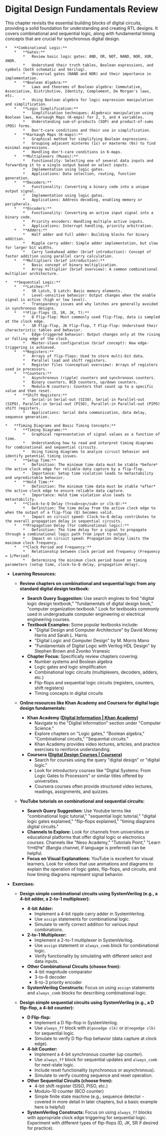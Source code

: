 # Digital Design Fundamentals Review

This chapter revisits the essential building blocks of digital circuits, providing a solid foundation for understanding and creating RTL designs. It covers combinational and sequential logic, along with fundamental timing concepts that are crucial for synchronous digital design.

    *   **Combinational Logic:**
        *   **Gates:**
            *   Review basic logic gates: AND, OR, NOT, NAND, NOR, XOR, XNOR.
            *   Understand their truth tables, Boolean expressions, and symbols (both schematic and Verilog).
            *   Universal gates (NAND and NOR) and their importance in implementation.
        *   **Boolean Algebra:**
            *   Laws and theorems of Boolean algebra: Commutative, Associative, Distributive, Identity, Complement, De Morgan's laws, etc.
            *   Using Boolean algebra for logic expression manipulation and simplification.
        *   **Logic Simplification:**
            *   Simplification techniques: Algebraic manipulation using Boolean laws, Karnaugh Maps (K-maps) for 2, 3, and 4 variables.
            *   Understanding sum-of-products (SOP) and product-of-sums (POS) forms.
            *   Don't-care conditions and their use in simplification.
        *   **Karnaugh Maps (K-maps):**
            *   Graphical method for simplifying Boolean expressions.
            *   Grouping adjacent minterms (1s) or maxterms (0s) to find minimal expressions.
            *   Handling don't-care conditions in K-maps.
        *   **Multiplexers (Muxes):**
            *   Functionality: Selecting one of several data inputs and forwarding it to a single output based on select inputs.
            *   Implementation using logic gates.
            *   Applications: Data selection, routing, function generation.
        *   **Decoders:**
            *   Functionality: Converting a binary code into a unique output signal.
            *   Implementation using logic gates.
            *   Applications: Address decoding, enabling memory or peripherals.
        *   **Encoders:**
            *   Functionality: Converting an active input signal into a binary code.
            *   Priority encoders: Handling multiple active inputs.
            *   Applications: Interrupt handling, priority arbitration.
        *   **Adders:**
            *   Half adder and Full adder: Building blocks for binary addition.
            *   Ripple carry adder: Simple adder implementation, but slow for larger bit widths.
            *   Carry lookahead adder (brief introduction): Concept of faster addition using parallel carry calculation.
        *   **Multipliers (brief introduction):**
            *   Basic concept of binary multiplication.
            *   Array multiplier (brief overview): A common combinational multiplier architecture.

    *   **Sequential Logic:**
        *   **Latches:**
            *   SR Latch, D Latch: Basic memory elements.
            *   Level-sensitive behavior: Output changes when the enable signal is active (high or low level).
            *   Transparency issues and why latches are generally avoided in synchronous designs.
        *   **Flip-flops (D, SR, JK, T):**
            *   D Flip-flop: Most commonly used flip-flop, data is sampled at the clock edge.
            *   SR Flip-flop, JK Flip-flop, T Flip-flop: Understand their characteristic tables and behavior.
            *   Edge-triggered behavior: Output changes only at the rising or falling edge of the clock.
            *   Master-slave configuration (brief concept): How edge-triggering is achieved.
        *   **Registers:**
            *   Arrays of flip-flops: Used to store multi-bit data.
            *   Parallel load and shift registers.
            *   Register files (conceptual overview): Arrays of registers used in processors.
        *   **Counters:**
            *   Asynchronous (ripple) counters and synchronous counters.
            *   Binary counters, BCD counters, up/down counters.
            *   Modulo-N counters: Counters that count up to a specific value and then reset.
        *   **Shift Registers:**
            *   Serial-in Serial-out (SISO), Serial-in Parallel-out (SIPO), Parallel-in Serial-out (PISO), Parallel-in Parallel-out (PIPO) shift registers.
            *   Applications: Serial data communication, data delay, sequence generation.

    *   **Timing Diagrams and Basic Timing Concepts:**
        *   **Timing Diagrams:**
            *   Graphical representation of signal values as a function of time.
            *   Understanding how to read and interpret timing diagrams for combinational and sequential circuits.
            *   Using timing diagrams to analyze circuit behavior and identify potential timing issues.
        *   **Setup Time:**
            *   Definition: The minimum time data must be stable *before* the active clock edge for reliable data capture by a flip-flop.
            *   Importance: Setup time violation leads to metastability and unpredictable behavior.
        *   **Hold Time:**
            *   Definition: The minimum time data must be stable *after* the active clock edge to ensure reliable data capture.
            *   Importance: Hold time violation also leads to metastability.
        *   **Clock-to-Q Delay (t<sub>cq</sub> or clk-Q):**
            *   Definition: The time delay from the active clock edge to when the output of a flip-flop (Q) becomes valid.
            *   Impact on circuit speed: Clock-to-Q delay contributes to the overall propagation delay in sequential circuits.
        *   **Propagation Delay (for combinational logic):**
            *   Definition: The time delay for a signal to propagate through a combinational logic path from input to output.
            *   Impact on circuit speed: Propagation delay limits the maximum clock frequency.
        *   **Clock Period and Frequency:**
            *   Relationship between clock period and frequency (Frequency = 1/Period).
            *   Determining the minimum clock period based on timing parameters (setup time, clock-to-Q delay, propagation delay).

*   **Learning Resources:**

    *   **Review chapters on combinational and sequential logic from any standard digital design textbook:**
        *   **Search Query Suggestion:** Use search engines to find "digital logic design textbook," "fundamentals of digital design book," "computer organization textbook." Look for textbooks commonly used in undergraduate computer engineering or electrical engineering courses.
        *   **Textbook Examples:** Some popular textbooks include:
            *   "Digital Design and Computer Architecture" by David Money Harris and Sarah L. Harris
            *   "Digital Logic and Computer Design" by M. Morris Mano
            *   "Fundamentals of Digital Logic with Verilog HDL Design" by Stephen Brown and Zvonko Vranesic
        *   **Chapter Focus:**  Specifically review chapters covering:
            *   Number systems and Boolean algebra
            *   Logic gates and logic simplification
            *   Combinational logic circuits (multiplexers, decoders, adders, etc.)
            *   Flip-flops and sequential logic circuits (registers, counters, shift registers)
            *   Timing concepts in digital circuits

    *   **Online resources like Khan Academy and Coursera for digital logic design fundamentals:**
        *   **Khan Academy ([Digital Information | Khan Academy](https://www.khanacademy.org/computing/computer-science/digital-information))**
            *   Navigate to the "Digital Information" section under "Computer Science."
            *   Explore chapters on "Logic gates," "Boolean algebra," "Combinational circuits," "Sequential circuits."
            *   Khan Academy provides video lectures, articles, and practice exercises to reinforce understanding.
        *   **Coursera ([Digital Design Courses | Coursera](https://www.coursera.org/courses?query=digital%20design))**
            *   Search for courses using the query "digital design" or "digital logic."
            *   Look for introductory courses like "Digital Systems: From Logic Gates to Processors" or similar titles offered by universities.
            *   Coursera courses often provide structured video lectures, readings, assignments, and quizzes.

    *   **YouTube tutorials on combinational and sequential circuits:**
        *   **Search Query Suggestion:** Use Youtube terms like "combinational logic tutorial," "sequential logic tutorial," "digital logic gates explained," "flip-flops explained," "timing diagrams digital circuits."
        *   **Channels to Explore:** Look for channels from universities or educational platforms that offer digital logic or electronics courses. Channels like "Neso Academy," "Tutorials Point," "Learn ইলেকট্রনিক্স" (Bangla channel, if language is preferred) can be helpful.
        *   **Focus on Visual Explanations:** YouTube is excellent for visual learners. Look for videos that use animations and diagrams to explain the operation of logic gates, flip-flops, and circuits, and how timing diagrams represent signal behavior.

*   **Exercises:**

    *   **Design simple combinational circuits using SystemVerilog (e.g., a 4-bit adder, a 2-to-1 multiplexer):**
        *   **4-bit Adder:**
            *   Implement a 4-bit ripple carry adder in SystemVerilog.
            *   Use `assign` statements for combinational logic.
            *   Simulate to verify correct addition for various input combinations.
        *   **2-to-1 Multiplexer:**
            *   Implement a 2-to-1 multiplexer in SystemVerilog.
            *   Use `assign` statement or `always_comb` block for combinational logic.
            *   Verify functionality by simulating with different select and data inputs.
        *   **Other Combinational Circuits (choose from):**
            *   4-bit magnitude comparator
            *   3-to-8 decoder
            *   8-to-3 priority encoder
        *   **SystemVerilog Constructs:** Focus on using `assign` statements and `always_comb` blocks for describing combinational logic.

    *   **Design simple sequential circuits using SystemVerilog (e.g., a D flip-flop, a 4-bit counter):**
        *   **D Flip-flop:**
            *   Implement a D flip-flop in SystemVerilog.
            *   Use `always_ff` block with `@(posedge clk)` or `@(negedge clk)` for sequential logic.
            *   Simulate to verify D flip-flop behavior (data capture at clock edge).
        *   **4-bit Counter:**
            *   Implement a 4-bit synchronous counter (up counter).
            *   Use `always_ff` block for sequential updates and `always_comb` for next-state logic.
            *   Include reset functionality (synchronous or asynchronous).
            *   Simulate to verify counting sequence and reset operation.
        *   **Other Sequential Circuits (choose from):**
            *   4-bit shift register (SISO, PISO, etc.)
            *   Modulo-10 counter (BCD counter)
            *   Simple finite state machine (e.g., sequence detector - covered in more detail in later chapters, but a basic example here is helpful)
        *   **SystemVerilog Constructs:** Focus on using `always_ff` blocks with appropriate clock edge triggering for sequential logic. Experiment with different types of flip-flops (D, JK, SR if desired for practice).
